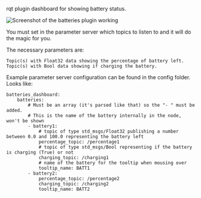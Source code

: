 rqt plugin dashboard for showing battery status.

![Screenshot of the batteries plugin working](https://raw.githubusercontent.com/pal-robotics/uchile_rqt_batteries/master/images/uchile_rqt_batteries_ss.png)

You must set in the parameter server
which topics to listen to and it will
do the magic for you.

The necessary parameters are:

    Topic(s) with Float32 data showing the percentage of battery left.
    Topic(s) with Bool data showing if charging the battery.

Example parameter server configuration can be found in the
 config folder. Looks like:

    batteries_dashboard:
        batteries:
            # Must be an array (it's parsed like that) so the "- " must be added. 
            # This is the name of the battery internally in the node, won't be shown
            - battery1:
                # topic of type std_msgs/Float32 publishing a number between 0.0 and 100.0 representing the battery left
                percentage_topic: /percentage1
                # topic of type std_msgs/Bool representing if the battery is charging (True) or not
                charging_topic: /charging1
                # name of the battery for the tooltip when mousing over
                tooltip_name: BATT1
            - battery2:
                percentage_topic: /percentage2
                charging_topic: /charging2
                tooltip_name: BATT2